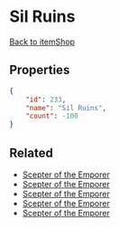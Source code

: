 # Sil Ruins

<no description available>

[Back to itemShop](../item-shops.md)

## Properties

```json
{
    "id": 233,
    "name": "Sil Ruins",
    "count": -100
}
```

## Related

- [Scepter of the Emporer](../items/6105-scepter-of-the-emporer.md)
- [Scepter of the Emporer](../items/6106-scepter-of-the-emporer.md)
- [Scepter of the Emporer](../items/6107-scepter-of-the-emporer.md)
- [Scepter of the Emporer](../items/6108-scepter-of-the-emporer.md)
- [Scepter of the Emporer](../items/6109-scepter-of-the-emporer.md)

